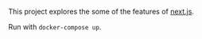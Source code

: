 This project explores the some of the features of [next.js](https://nextjs.org).

Run with `docker-compose up`.